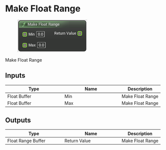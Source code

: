 # Make Float Range

<div align="left" data-full-width="false">

<figure><img src="Make_Float_Range.png" alt=""><figcaption></figcaption></figure>

</div>

Make Float Range

## Inputs

<table>
<thead><tr><th width="170">Type</th><th width="170">Name</th><th>Description</th></tr></thead>
<tbody>
<tr><td>Float Buffer</td><td>Min</td><td>Make Float Range</td></tr>
<tr><td>Float Buffer</td><td>Max</td><td>Make Float Range</td></tr>
</tbody>
</table>

## Outputs

<table>
<thead><tr><th width="170">Type</th><th width="170">Name</th><th>Description</th></tr></thead>
<tbody>
<tr><td>Float Range Buffer</td><td>Return Value</td><td>Make Float Range</td></tr>
</tbody>
</table>